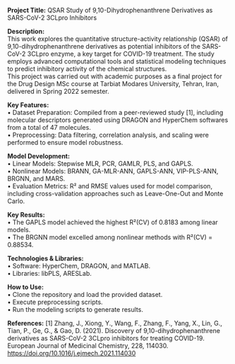 **Project Title:** QSAR Study of 9,10-Dihydrophenanthrene Derivatives as SARS-CoV-2 3CLpro Inhibitors

**Description:** <br />
This work explores the quantitative structure-activity relationship (QSAR) of 9,10-dihydrophenanthrene derivatives as potential inhibitors of the SARS-CoV-2 3CLpro enzyme, a key target for COVID-19 treatment. The study employs advanced computational tools and statistical modeling techniques to predict inhibitory activity of the chemical structures. <br />
This project was carried out with academic purposes as a final project for the Drug Design MSc course at Tarbiat Modares University, Tehran, Iran, delivered in Spring 2022 semester.

**Key Features:** <br />
  • Dataset Preparation: Compiled from a peer-reviewed study [1], including molecular descriptors generated using DRAGON and HyperChem softwares from a total of 47 molecules. <br />
  • Preprocessing: Data filtering, correlation analysis, and scaling were performed to ensure model robustness.

**Model Development:** <br />
  • Linear Models: Stepwise MLR, PCR, GAMLR, PLS, and GAPLS. <br />
  • Nonlinear Models: BRANN, GA-MLR-ANN, GAPLS-ANN, VIP-PLS-ANN, BRGNN, and MARS. <br />
  • Evaluation Metrics: R² and RMSE values used for model comparison, including cross-validation approaches such as Leave-One-Out and Monte Carlo. 

**Key Results:** <br />
  • The GAPLS model achieved the highest R²(CV) of 0.8183 among linear models. <br />
  • The BRGNN model excelled among nonlinear methods with R²(CV) = 0.88534.

**Technologies & Libraries:** <br />
  • Software: HyperChem, DRAGON, and MATLAB. <br />
  • Libraries: libPLS, ARESLab.

**How to Use:** <br />
  • Clone the repository and load the provided dataset. <br />
  • Execute preprocessing scripts. <br />
  • Run the modeling scripts to generate results.

**References:**
[1] Zhang, J., Xiong, Y., Wang, F., Zhang, F., Yang, X., Lin, G., Tian, P., Ge, G., & Gao, D. (2021). Discovery of 9,10-dihydrophenanthrene derivatives as SARS-CoV-2 3CLpro inhibitors for treating COVID-19. European Journal of Medicinal Chemistry, 228, 114030. https://doi.org/10.1016/j.ejmech.2021.114030





